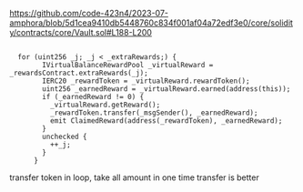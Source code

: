 https://github.com/code-423n4/2023-07-amphora/blob/5d1cea9410db5448760c834f001af04a72edf3e0/core/solidity/contracts/core/Vault.sol#L188-L200
```solidity

  for (uint256 _j; _j < _extraRewards;) {
        IVirtualBalanceRewardPool _virtualReward = _rewardsContract.extraRewards(_j);
        IERC20 _rewardToken = _virtualReward.rewardToken();
        uint256 _earnedReward = _virtualReward.earned(address(this));
        if (_earnedReward != 0) {
          _virtualReward.getReward();
          _rewardToken.transfer(_msgSender(), _earnedReward);
          emit ClaimedReward(address(_rewardToken), _earnedReward);
        }
        unchecked {
          ++_j;
        }
      }

```

transfer token in loop, take all amount in one time transfer is better